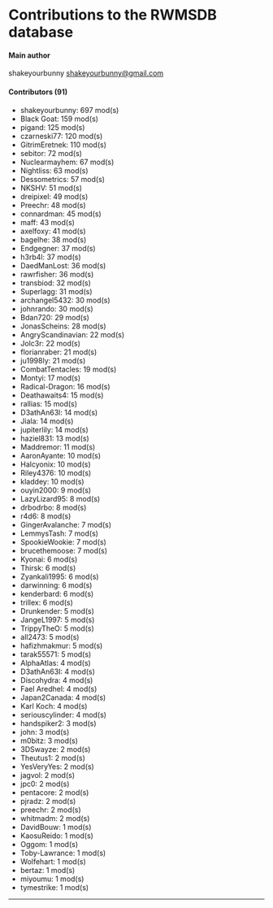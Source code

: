 # Contributions to the RWMSDB database

#### Main author
shakeyourbunny <shakeyourbunny@gmail.com>

#### Contributors (91)
- shakeyourbunny: 697 mod(s)
- Black Goat: 159 mod(s)
- pigand: 125 mod(s)
- czarneski77: 120 mod(s)
- GitrimEretnek: 110 mod(s)
- sebitor: 72 mod(s)
- Nuclearmayhem: 67 mod(s)
- Nightliss: 63 mod(s)
- Dessometrics: 57 mod(s)
- NKSHV: 51 mod(s)
- dreipixel: 49 mod(s)
- Preechr: 48 mod(s)
- connardman: 45 mod(s)
- maff: 43 mod(s)
- axelfoxy: 41 mod(s)
- bagelhe: 38 mod(s)
- Endgegner: 37 mod(s)
- h3rb4l: 37 mod(s)
- DaedManLost: 36 mod(s)
- rawrfisher: 36 mod(s)
- transbiod: 32 mod(s)
- Superlagg: 31 mod(s)
- archangel5432: 30 mod(s)
- johnrando: 30 mod(s)
- Bdan720: 29 mod(s)
- JonasScheins: 28 mod(s)
- AngryScandinavian: 22 mod(s)
- Jolc3r: 22 mod(s)
- florianraber: 21 mod(s)
- ju1998ly: 21 mod(s)
- CombatTentacles: 19 mod(s)
- Montyi: 17 mod(s)
- Radical-Dragon: 16 mod(s)
- Deathawaits4: 15 mod(s)
- rallias: 15 mod(s)
- D3athAn63l: 14 mod(s)
- Jiala: 14 mod(s)
- jupiterlily: 14 mod(s)
- haziel831: 13 mod(s)
- Maddremor: 11 mod(s)
- AaronAyante: 10 mod(s)
- Halcyonix: 10 mod(s)
- Riley4376: 10 mod(s)
- kladdey: 10 mod(s)
- ouyin2000: 9 mod(s)
- LazyLizard95: 8 mod(s)
- drbodrbo: 8 mod(s)
- r4d6: 8 mod(s)
- GingerAvalanche: 7 mod(s)
- LemmysTash: 7 mod(s)
- SpookieWookie: 7 mod(s)
- brucethemoose: 7 mod(s)
- Kyonai: 6 mod(s)
- Thirsk: 6 mod(s)
- Zyankali1995: 6 mod(s)
- darwinning: 6 mod(s)
- kenderbard: 6 mod(s)
- trillex: 6 mod(s)
- Drunkender: 5 mod(s)
- JangeL1997: 5 mod(s)
- TrippyTheO: 5 mod(s)
- all2473: 5 mod(s)
- hafizhmakmur: 5 mod(s)
- tarak55571: 5 mod(s)
- AlphaAtlas: 4 mod(s)
- D3athAn63I: 4 mod(s)
- Discohydra: 4 mod(s)
- Fael Aredhel: 4 mod(s)
- Japan2Canada: 4 mod(s)
- Karl Koch: 4 mod(s)
- seriouscylinder: 4 mod(s)
- handspiker2: 3 mod(s)
- john: 3 mod(s)
- m0bitz: 3 mod(s)
- 3DSwayze: 2 mod(s)
- Theutus1: 2 mod(s)
- YesVeryYes: 2 mod(s)
- jagvol: 2 mod(s)
- jpc0: 2 mod(s)
- pentacore: 2 mod(s)
- pjradz: 2 mod(s)
- preechr: 2 mod(s)
- whitmadm: 2 mod(s)
- DavidBouw: 1 mod(s)
- KaosuReido: 1 mod(s)
- Oggom: 1 mod(s)
- Toby-Lawrance: 1 mod(s)
- Wolfehart: 1 mod(s)
- bertaz: 1 mod(s)
- miyoumu: 1 mod(s)
- tymestrike: 1 mod(s)
------------
